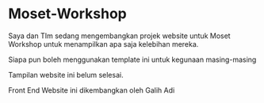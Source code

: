 # Moset-Workshop
Saya dan TIm sedang mengembangkan projek website untuk Moset Workshop untuk menampilkan apa saja kelebihan mereka.

Siapa pun boleh menggunakan template ini untuk kegunaan masing-masing

Tampilan website ini belum selesai.

Front End Website ini dikembangkan oleh Galih Adi
